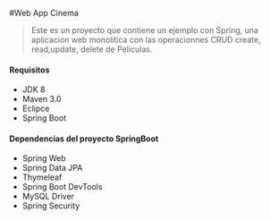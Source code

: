 #Web App Cinema
>  Este es un proyecto que contiene un ejemplo con Spring, una aplicacion web monolitica con las operacionnes CRUD create, read,update, delete de Peliculas.

#### Requisitos
- JDK 8 
- Maven 3.0
- Eclipce 
- Spring Boot

#### Dependencias del proyecto SpringBoot
- Spring Web
- Spring Data JPA
- Thymeleaf
- Spring Boot DevTools
- MySQL Driver
- Spring Security
